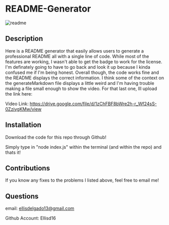 # README-Generator

![readme](https://user-images.githubusercontent.com/70980600/120026425-ead16580-bfa6-11eb-9b8e-808ce0264193.png)

## Description
Here is a README generator that easily allows users to generate a professional README  all with a single line of code. While most of the features are working, I wasn't able to get the badge to work for the license. I'm definately going to have to go back and look it up because I kinda confused me if I'm being honest. Overall though, the code works fine and the README displays the correct information. I think some of the context on the generateMarkdown file displays a little weird and I'm having trouble making a file small enough to show the video. For that last one, Ill upload the link here:

Video Link:
https://drive.google.com/file/d/1zChFBF8bWre2h-r_Wf24sS-0ZzivgKMw/view

## Installation

Download the code for this repo through Github!

Simply type in "node index.js" within the terminal (and within the repo) and thats it!

## Contributions

If you know any fixes to the problems I listed above, feel free to email me!

## Questions

email: ellisdelgado13@gmail.com

Github Account: Ellisd16

